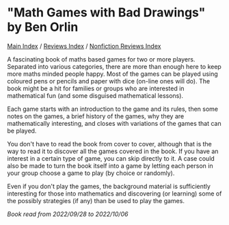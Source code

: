 # "Math Games with Bad Drawings" by Ben Orlin 

[Main Index](../../../README.md) / [Reviews Index](../../README.md) / [Nonfiction Reviews Index](../README.md)

A fascinating book of maths based games for two or more players. Separated into various categories, there are more than enough here to keep more maths minded people happy. Most of the games can be played using coloured pens or pencils and paper with dice (on-line ones will do). The book might be a hit for families or groups who are interested in mathematical fun (and some disguised mathematical lessons).

Each game starts with an introduction to the game and its rules, then some notes on the games, a brief history of the games, why they are mathematically interesting, and closes with variations of the games that can be played.

You don't have to read the book from cover to cover, although that is the way to read it to discover all the games covered in the book. If you have an interest in a certain type of game, you can skip directly to it. A case could also be made to turn the book itself into a game by letting each person in your group choose a game to play (by choice or randomly).

Even if you don't play the games, the background material is sufficiently interesting for those into mathematics and discovering (or learning) some of the possibly strategies (if any) than be used to play the games.

*Book read from 2022/09/28 to 2022/10/06*

